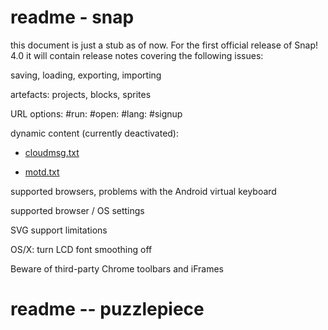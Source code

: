 <h1>readme - snap</h1>
<span>this document is just a stub as of now. For the first official release of Snap! 4.0 it will contain release notes covering the following issues:

saving, loading, exporting, importing

artefacts: projects, blocks, sprites

URL options: #run: #open: #lang: #signup

dynamic content (currently deactivated):</span>
*	<a href=http://snap.berkeley.edu/cloudmsg.txt>cloudmsg.txt</a>
	
*	<a href=http://snap.berkeley.edu/motd.txt>motd.txt</a>

<span>supported browsers, problems with the Android virtual keyboard

supported browser / OS settings

SVG support limitations

OS/X: turn LCD font smoothing off

Beware of third-party Chrome toolbars and iFrames</span>
<h1>readme -- puzzlepiece</h1>
